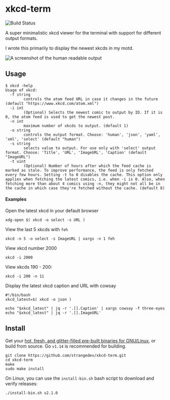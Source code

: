 # xkcd-term

![Build Status](https://github.com/strangedev/xkcd-term/workflows/CI/badge.svg)

A super minimalistic xkcd viewer for the terminal with support for different output formats.

I wrote this primarily to display the newest xkcds in my motd.

![A screenshot of the human readable output](https://i.postimg.cc/Hnvbx4Sm/2020-03-24-005001-762x341-scrot.png)

## Usage

```
$ xkcd -help
Usage of xkcd:
  -f string
    	controls the atom feed URL in case it changes in the future (default "https://www.xkcd.com/atom.xml")
  -i int
    	(Optional) Selects the newest comic to output by ID. If it is 0, the atom feed is used to get the newest post.
  -n int
    	maximum number of xkcds to output. (default 1)
  -o string
    	controls the output format. Choose: 'human', 'json', 'yaml', 'xml', 'select' (default "human")
  -s string
    	selects value to output. For use only with 'select' output format. Choose: 'Title', 'URL', 'ImageURL', 'Caption' (default "ImageURL")
  -t uint
    	(Optional) Number of hours after which the feed cache is marked as stale. To improve performance, the feed is only fetched every few hours. Setting -t to 0 disables the cache. This option only applies when fetching the latest comics, i.e. when -i is 0. Also, when fetching more than about 4 comics using -n, they might not all be in the cache in which case they're fetched without the cache. (default 8)
```

#### Examples

Open the latest xkcd in your default browser

```shell script
xdg-open $( xkcd -o select -s URL )
```

View the last 5 xkcds with `feh`

```shell script
xkcd -n 5 -o select -s ImageURL | xargs -n 1 feh
```

View xkcd number 2000

```shell script
xkcd -i 2000
```

View xkcds 190 - 200:

```shell script
xkcd -i 200 -n 11
```

Display the latest xkcd caption and URL with cowsay

```shell script
#!/bin/bash
xkcd_latest=$( xkcd -o json )

echo "$xkcd_latest" | jq -r '.[].Caption' | xargs cowsay -f three-eyes
echo "$xkcd_latest" | jq -r '.[].ImageURL'
```


## Install

Get your [hot, fresh, and glitter-filled pre-built binaries for GNU/Linux](https://github.com/strangedev/xkcd-term/releases),
or build from source. Go `v1.14` is recommended for building.

```shell script
git clone https://github.com/strangedev/xkcd-term.git
cd xkcd-term
make
sudo make install
```

On Linux, you can use the `install-bin.sh` bash script to download
and verify releases:

```shell script
./install-bin.sh v2.1.0
```
